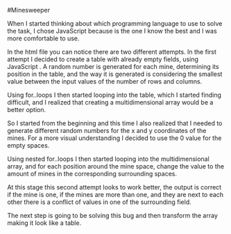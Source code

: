 #Minesweeper

When I started thinking about which programming language to use to solve the task, I chose JavaScript because is the one I know the best and I was more comfortable to use.

In the html file you can notice there are two different attempts.
In the first attempt I decided to create a table with already empty fields, using JavaScript .
A random number is generated for each mine, determining its position in the table, and the way it is generated is considering the smallest value between the input values of the number of rows and columns.

Using for..loops I then started looping into the table, which I started finding difficult, and I realized that creating a multidimensional array would be a better option.

So I started from the beginning and this time I also realized that I needed to generate different random numbers for the x and y coordinates of the mines.
For a more visual understanding I decided to use the 0 value for the empty spaces.

Using nested for..loops I then started looping into the multidimensional array, and for each position around the mine space, change the value to the amount of mines in the corresponding surrounding spaces.

At this stage this second attempt looks to work better, the output is correct if the mine is one, if the mines are more than one, and they are next to each other there is a conflict of values in one of the surrounding field.

The next step is going to be solving this bug and then transform the array making it look like a table.
